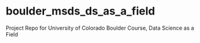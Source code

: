 # boulder_msds_ds_as_a_field
Project Repo for University of Colorado Boulder Course, Data Science as a Field
